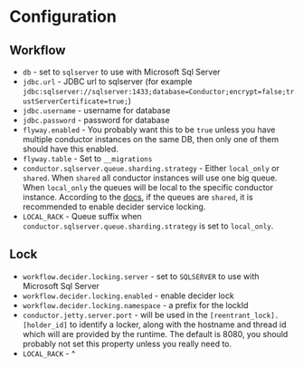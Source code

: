 # Configuration

## Workflow
- `db` - set to `sqlserver`  to use with Microsoft Sql Server
- `jdbc.url` - JDBC url to sqlserver (for example `jdbc:sqlserver://sqlserver:1433;database=Conductor;encrypt=false;trustServerCertificate=true;`)
- `jdbc.username` - username for database
- `jdbc.password` - password for database
- `flyway.enabled` - You probably want this to be `true` unless you have multiple conductor instances on the same DB, then only one of them should have this enabled.
- `flyway.table` - Set to `__migrations`
- `conductor.sqlserver.queue.sharding.strategy` - Either `local_only` or `shared`. When `shared` all conductor instances will use one big queue. When `local_only` the queues will be local to the specific conductor instance. According to the [docs](https://netflix.github.io/conductor/technicaldetails/#more-on-dyno-queues), if the queues are `shared`, it is recommended to enable decider service locking.
- `LOCAL_RACK` - Queue suffix when `conductor.sqlserver.queue.sharding.strategy` is set to `local_only`.

## Lock
- `workflow.decider.locking.server` - set to `SQLSERVER` to use with Microsoft Sql Server
- `workflow.decider.locking.enabled` - enable decider lock
- `workflow.decider.locking.namespace` - a prefix for the lockId
- `conductor.jetty.server.port` - will be used in the `[reentrant_lock].[holder_id]` to identify a locker, along with the hostname and thread id which will are provided by the runtime. The default is 8080, you should probably not set this property unless you really need to.
- `LOCAL_RACK` - ^
